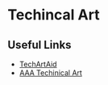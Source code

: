 # Techincal Art



## Useful Links

- [TechArtAid](https://www.youtube.com/TechArtAid)
- [AAA Techinical Art](https://www.youtube.com/watch?v=-ClY3NigKa8&ab_channel=UnrealEngine)